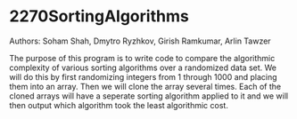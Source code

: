 # 2270SortingAlgorithms

 Authors: Soham Shah, Dmytro Ryzhkov, Girish Ramkumar, Arlin Tawzer

The purpose of this program is to write code to compare the algorithmic complexity of various sorting algorithms over a randomized data set. We will do this by first randomizing integers from 1 through 1000 and placing them into an array. Then we will clone the array several times. Each of the cloned arrays will have a seperate sorting algorithm applied to it and we will then output which algorithm took the least algorithmic cost.
